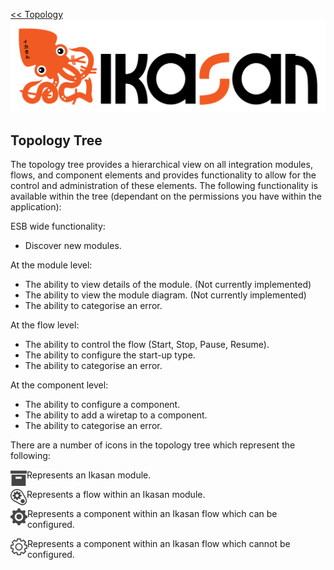 [<< Topology](./Topology.md)
![IKASAN](../developer/docs/quickstart-images/Ikasan-title-transparent.png)
## Topology Tree

The topology tree provides a hierarchical view on all integration modules, flows, and component elements and provides functionality to allow for the control and administration of these elements. The following functionality is available within the tree (dependant on the permissions you have within the application):

ESB wide functionality:
- Discover new modules.

At the module level:
- The ability to view details of the module. (Not currently implemented)
- The ability to view the module diagram. (Not currently implemented)
- The ability to categorise an error.

At the flow level:
- The ability to control the flow (Start, Stop, Pause, Resume).
- The ability to configure the start-up type.
- The ability to categorise an error.

At the component level:
- The ability to configure a component.
- The ability to add a wiretap to a component.
- The ability to categorise an error.

There are a number of icons in the topology tree which represent the following:

<img src="../developer/docs/sample-images/module.png" align="left">Represents an Ikasan module.

<img src="../developer/docs/sample-images/flow.png" align="left">Represents a flow within an Ikasan module.

<img src="../developer/docs/sample-images/component-configurable.png" align="left">Represents a component within an Ikasan flow which can be configured.

<img src="../developer/docs/sample-images/component.png" align="left">Represents a component within an Ikasan flow which cannot be configured.